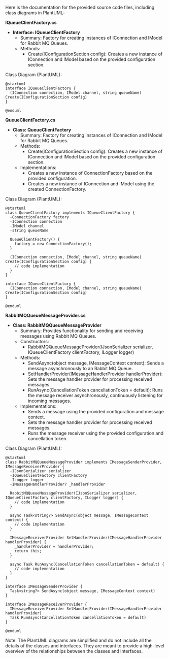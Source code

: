 Here is the documentation for the provided source code files, including class diagrams in PlantUML:

**IQueueClientFactory.cs**

* **Interface: IQueueClientFactory**
	+ Summary: Factory for creating instances of IConnection and IModel for Rabbit MQ Queues.
	+ Methods:
		- Create(IConfigurationSection config): Creates a new instance of IConnection and IModel based on the provided configuration section.

Class Diagram (PlantUML):
```plantuml
@startuml
interface IQueueClientFactory {
  (IConnection connection, IModel channel, string queueName) Create(IConfigurationSection config)
}

@enduml
```

**QueueClientFactory.cs**

* **Class: QueueClientFactory**
	+ Summary: Factory for creating instances of IConnection and IModel for Rabbit MQ Queues.
	+ Methods:
		- Create(IConfigurationSection config): Creates a new instance of IConnection and IModel based on the provided configuration section.
	+ Implementations:
		- Creates a new instance of ConnectionFactory based on the provided configuration.
		- Creates a new instance of IConnection and IModel using the created ConnectionFactory.

Class Diagram (PlantUML):
```plantuml
@startuml
class QueueClientFactory implements IQueueClientFactory {
  -ConnectionFactory factory
  -IConnection connection
  -IModel channel
  -string queueName

  QueueClientFactory() {
    factory = new ConnectionFactory();
  }

  (IConnection connection, IModel channel, string queueName) Create(IConfigurationSection config) {
    // code implementation
  }
}

interface IQueueClientFactory {
  (IConnection connection, IModel channel, string queueName) Create(IConfigurationSection config)
}

@enduml
```

**RabbitMQQueueMessageProvider.cs**

* **Class: RabbitMQQueueMessageProvider**
	+ Summary: Provides functionality for sending and receiving messages using Rabbit MQ Queues.
	+ Constructors:
		- RabbitMQQueueMessageProvider(IJsonSerializer serializer, IQueueClientFactory clientFactory, ILogger<RabbitMQQueueMessageProvider> logger)
	+ Methods:
		- SendAsync(object message, IMessageContext context): Sends a message asynchronously to an Rabbit MQ Queue.
		- SetHandlerProvider(IMessageHandlerProvider handlerProvider): Sets the message handler provider for processing received messages.
		- RunAsync(CancellationToken cancellationToken = default): Runs the message receiver asynchronously, continuously listening for incoming messages.
	+ Implementations:
		- Sends a message using the provided configuration and message context.
		- Sets the message handler provider for processing received messages.
		- Runs the message receiver using the provided configuration and cancellation token.

Class Diagram (PlantUML):
```plantuml
@startuml
class RabbitMQQueueMessageProvider implements IMessageSenderProvider, IMessageReceiverProvider {
  -IJsonSerializer serializer
  -IQueueClientFactory clientFactory
  -ILogger logger
  -IMessageHandlerProvider? _handlerProvider

  RabbitMQQueueMessageProvider(IJsonSerializer serializer, IQueueClientFactory clientFactory, ILogger logger) {
    // code implementation
  }

  async Task<string?> SendAsync(object message, IMessageContext context) {
    // code implementation
  }

  IMessageReceiverProvider SetHandlerProvider(IMessageHandlerProvider handlerProvider) {
    _handlerProvider = handlerProvider;
    return this;
  }

  async Task RunAsync(CancellationToken cancellationToken = default) {
    // code implementation
  }
}

interface IMessageSenderProvider {
  Task<string?> SendAsync(object message, IMessageContext context)
}

interface IMessageReceiverProvider {
  IMessageReceiverProvider SetHandlerProvider(IMessageHandlerProvider handlerProvider)
  Task RunAsync(CancellationToken cancellationToken = default)
}

@enduml
```

Note: The PlantUML diagrams are simplified and do not include all the details of the classes and interfaces. They are meant to provide a high-level overview of the relationships between the classes and interfaces.